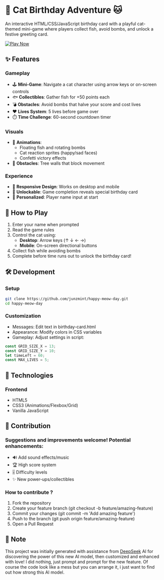 # 🎉 Cat Birthday Adventure 🐱

An interactive HTML/CSS/JavaScript birthday card with a playful cat-themed mini-game where players collect fish, avoid bombs, and unlock a festive greeting card.

[![Play Now](https://img.shields.io/badge/🐱_Play_Now-Live_Demo-2ecc71?style=for-the-badge&logo=github)](https://junzmint.github.io/happy-meow-day/)

## ✨ Features

### Gameplay
- 🕹️ **Mini-Game**: Navigate a cat character using arrow keys or on-screen controls
- 🐟 **Collectibles**: Gather fish for +50 points each
- 💣 **Obstacles**: Avoid bombs that halve your score and cost lives
- ❤️ **Lives System**: 5 lives before game over
- ⏱️ **Time Challenge**: 60-second countdown timer

### Visuals
- 🎨 **Animations**: 
  - Floating fish and rotating bombs
  - Cat reaction sprites (happy/sad faces)
  - Confetti victory effects
- 🌳 **Obstacles**: Tree walls that block movement

### Experience
- 📱 **Responsive Design**: Works on desktop and mobile
- 🎁 **Unlockable**: Game completion reveals special birthday card
- 📛 **Personalized**: Player name input at start

## 🚀 How to Play

1. Enter your name when prompted
2. Read the game rules
3. Control the cat using:
   - **Desktop**: Arrow keys (↑ ↓ ← →)
   - **Mobile**: On-screen directional buttons
4. Collect fish while avoiding bombs
5. Complete before time runs out to unlock the birthday card!

## 🛠️ Development

### Setup
```bash
git clone https://github.com/junzmint/happy-meow-day.git
cd happy-meow-day
```

### Customization
- Messages: Edit text in birthday-card.html
- Appearance: Modify colors in CSS variables
- Gameplay: Adjust settings in script:
```javascript
const GRID_SIZE_X = 13;
const GRID_SIZE_Y = 10;
let timeLeft = 60;
const MAX_LIVES = 5;
```

## 🧰 Technologies

### Frontend
- HTML5
- CSS3 (Animations/Flexbox/Grid)
- Vanilla JavaScript

## 🤝 Contribution

### Suggestions and improvements welcome! Potential enhancements:
- 🔊 Add sound effects/music
- 🏆 High score system
- 🎚️ Difficulty levels
- ✨ New power-ups/collectibles

### How to contribute ?
1. Fork the repository
2. Create your feature branch (git checkout -b feature/amazing-feature)
3. Commit your changes (git commit -m 'Add amazing feature')
4. Push to the branch (git push origin feature/amazing-feature)
5. Open a Pull Request

## 🔮 Note
This project was initially generated with assistance from [DeepSeek](https://deepseek.com) AI for discovering the power of this new AI model, then customized and enhanced with love! I did nothing, just prompt and prompt for the new feature. Of course the code look like a mess but you can arrange it, i just want to find out how strong this AI model.
